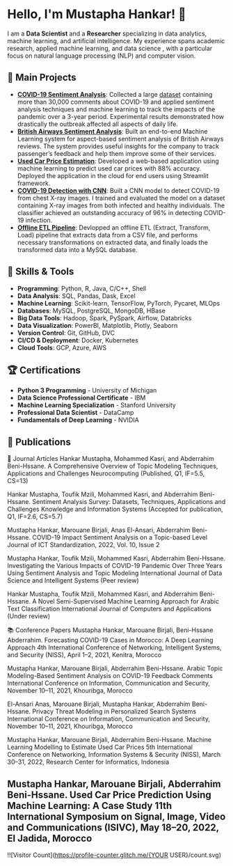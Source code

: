 # Hello, I'm Mustapha Hankar! 👋

I am a **Data Scientist** and a **Researcher** specializing in data analytics, machine learning, and artificial intelligence. My experience spans academic research, applied machine learning, and data science , with a particular focus on natural language processing (NLP) and computer vision.

## 🚀 Main Projects

- **[COVID-19 Sentiment Analysis](https://ieeexplore.ieee.org/abstract/document/10255411)**: Collected a large [dataset](https://github.com/HankarM88/Hespress_COVID-19_Dataset) containing more than 30,000 comments about COVID-19 and applied sentiment analysis techniques and machine learning to track the impacts of the pandemic over a 3-year period. Experimental results demonstrated how drastically the outbreak affected all aspects of daily life. 
- **[British Airways Sentiment Analysis](https://github.com/HankarM88/British_Airways_Reviews_Sentiment_Analaysis)**: Built an end-to-end Machine Learning system for aspect-based sentiment analysis of British Airways reviews. The system provides useful insights for the company to track passenger’s feedback and help them improve some of their services. 
- **[Used Car Price Estimation](https://github.com/HankarM88/Used-Car-Price-Prediction)**: Developed a web-based application using machine learning to predict used car prices with 88% accuracy. Deployed the application in the cloud for end users using Streamlit framework. 
- **[COVID-19 Detection with CNN](https://www.kaggle.com/code/hankarmostafa/covid19-detection-from-lungs-x-ray-images)**: Built a CNN model to detect COVID-19 from chest X-ray images. I trained and evaluated the model on a dataset containing X-ray images from both infected and healthy individuals. The classifier achieved an outstanding accuracy of 96% in detecting COVID-19 infection. 
- **[Offline ETL Pipeline](https://github.com/HankarM88/ETL-Pipeline)**: Devlopped an offline ETL (Extract, Transform, Load) pipeline that extracts data from a CSV file, and performs necessary transformations on extracted data, and finally loads the transformed data into a MySQL database. 

## 🔧 Skills & Tools

- **Programming**: Python, R, Java, C/C++, Shell
- **Data Analysis**: SQL, Pandas, Dask, Excel
- **Machine Learning**: Scikit-learn, TensorFlow, PyTorch, Pycaret, MLOps
- **Databases**: MySQL, PostgreSQL, MongoDB, HBase
- **Big Data Tools**: Hadoop, Spark, PySpark, Airflow, Databricks
- **Data Visualization**: PowerBI, Matplotlib, Plotly, Seaborn
- **Version Control**: Git, GitHub, DVC
- **CI/CD & Deployment**: Docker, Kubernetes
- **Cloud Tools**: GCP, Azure, AWS

## 🏆 Certifications
- **Python 3 Programming** - University of Michigan
- **Data Science Professional Certificate** - IBM
- **Machine Learning Specialization** - Stanford University
- **Professional Data Scientist** - DataCamp
- **Fundamentals of Deep Learning** - NVIDIA
## 📄 Publications 
🧠 Journal Articles
Hankar Mustapha, Mohammed Kasri, and Abderrahim Beni-Hssane.
A Comprehensive Overview of Topic Modeling Techniques, Applications and Challenges
Neurocomputing (Published, Q1, IF=5.5, CS=13)

Hankar Mustapha, Toufik Mzili, Mohammed Kasri, and Abderrahim Beni-Hssane.
Sentiment Analysis Survey: Datasets, Techniques, Applications and Challenges
Knowledge and Information Systems (Accepted for publication, Q1, IF=2.6, CS=5.7)

Mustapha Hankar, Marouane Birjali, Anas El-Ansari, Abderrahim Beni-Hssane.
COVID-19 Impact Sentiment Analysis on a Topic-based Level
Journal of ICT Standardization, 2022, Vol. 10, Issue 2

Mustapha Hankar, Toufik Mzili, Mohammed Kasri, Abderrahim Beni-Hssane.
Investigating the Various Impacts of COVID-19 Pandemic Over Three Years Using Sentiment Analysis and Topic Modeling
International Journal of Data Science and Intelligent Systems (Peer review)

Hankar Mustapha, Toufik Mzili, Mohammed Kasri, and Abderrahim Beni-Hssane.
A Novel Semi-Supervised Machine Learning Approach for Arabic Text Classification
International Journal of Computers and Applications (Under review)

📚 Conference Papers
Mustapha Hankar, Marouane Birjali, Beni-Hssane Abderrahim.
Forecasting COVID-19 Cases in Morocco: A Deep Learning Approach
4th International Conference of Networking, Intelligent Systems, and Security (NISS), April 1–2, 2021, Kenitra, Morocco

Mustapha Hankar, Marouane Birjali, Abderrahim Beni-Hssane.
Arabic Topic Modeling-Based Sentiment Analysis on COVID-19 Feedback Comments
International Conference on Information, Communication and Security, November 10–11, 2021, Khouribga, Morocco

El-Ansari Anas, Marouane Birjali, Mustapha Hankar, Abderrahim Beni-Hssane.
Privacy Threat Modeling in Personalized Search Systems
International Conference on Information, Communication and Security, November 10–11, 2021, Khouribga, Morocco

Mustapha Hankar, Marouane Birjali, Abderrahim Beni-Hssane.
Machine Learning Modelling to Estimate Used Car Prices
5th International Conference on Networking, Information Systems & Security (NISS), March 30–31, 2022, Research Center for Informatics, Indonesia

Mustapha Hankar, Marouane Birjali, Abderrahim Beni-Hssane.
Used Car Price Prediction Using Machine Learning: A Case Study
11th International Symposium on Signal, Image, Video and Communications (ISIVC), May 18–20, 2022, El Jadida, Morocco
-----
!![Visitor Count](https://profile-counter.glitch.me/{YOUR USER}/count.svg)


